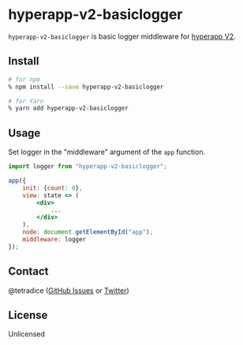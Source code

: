 # hyperapp-v2-basiclogger

`hyperapp-v2-basiclogger` is basic logger middleware for [hyperapp V2](https://github.com/jorgebucaran/hyperapp).

## Install

```sh
# for npm
% npm install --save hyperapp-v2-basiclogger

# for Yarn
% yarn add hyperapp-v2-basiclogger
```

## Usage

Set logger in the "middleware" argument of the `app` function.

```jsx
import logger from "hyperapp-v2-basiclogger";

app({
    init: {count: 0},
    view: state => (
        <div>
            ...
        </div>
    ),
    node: document.getElementById("app"),
    middleware: logger
});
```

## Contact
@tetradice ([GitHub Issues](https://github.com/tetradice/hyperapp-typing/issues) or [Twitter](https://twitter.com/tetradice))


## License
Unlicensed